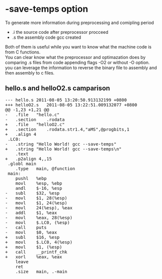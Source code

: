 # -save-temps option 

 To generate more information during preprocessing and comipling period
 - .i  the source code after preprocessor procceed
 - .s  the assembly code gcc created

 Both of them is useful while you want to know what the machine code is from C functions.<br/>
 You can clear know what the preprocessor and optimazation does by comparing .s files
 from code appending flags -O2 or without -O option.<br/>
 you can leverage the information to reverse the binary file to assembly and then assembly to c files.<br/>

## hello.s and helloO2.s camparison
<pre>
--- hello.s	2011-08-05 13:20:50.913132199 +0800
+++ helloO2.s	2011-08-05 13:22:51.009132077 +0800
@@ -1,23 +1,21 @@
-	.file	"hello.c"
-	.section	.rodata
+	.file	"helloO2.c"
+	.section	.rodata.str1.4,"aMS",@progbits,1
+	.align 4
 .LC0:
-	.string	"Hello World! gcc --save-temps"
+	.string	"Hello World! gcc --save-temps\n"
 	.text
+	.p2align 4,,15
 .globl main
 	.type	main, @function
 main:
 	pushl	%ebp
 	movl	%esp, %ebp
 	andl	$-16, %esp
-	subl	$32, %esp
-	movl	$1, 28(%esp)
-	movl	$1, 24(%esp)
-	movl	24(%esp), %eax
-	addl	$1, %eax
-	movl	%eax, 28(%esp)
-	movl	$.LC0, (%esp)
-	call	puts
-	movl	$0, %eax
+	subl	$16, %esp
+	movl	$.LC0, 4(%esp)
+	movl	$1, (%esp)
+	call	__printf_chk
+	xorl	%eax, %eax
 	leave
 	ret
 	.size	main, .-main
</pre>
